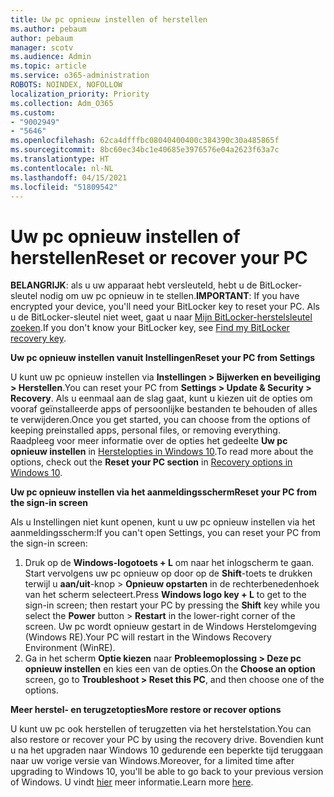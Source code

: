 ```yaml
---
title: Uw pc opnieuw instellen of herstellen
ms.author: pebaum
author: pebaum
manager: scotv
ms.audience: Admin
ms.topic: article
ms.service: o365-administration
ROBOTS: NOINDEX, NOFOLLOW
localization_priority: Priority
ms.collection: Adm_O365
ms.custom:
- "9002949"
- "5646"
ms.openlocfilehash: 62ca4dfffbc08040400400c384390c30a485865f
ms.sourcegitcommit: 8bc60ec34bc1e40685e3976576e04a2623f63a7c
ms.translationtype: HT
ms.contentlocale: nl-NL
ms.lasthandoff: 04/15/2021
ms.locfileid: "51809542"
---
```

# <a name="reset-or-recover-your-pc"></a><span data-ttu-id="50050-102">Uw pc opnieuw instellen of herstellen</span><span class="sxs-lookup"><span data-stu-id="50050-102">Reset or recover your PC</span></span>

<span data-ttu-id="50050-103">**BELANGRIJK**: als u uw apparaat hebt versleuteld, hebt u de BitLocker-sleutel nodig om uw pc opnieuw in te stellen.</span><span class="sxs-lookup"><span data-stu-id="50050-103">**IMPORTANT**: If you have encrypted your device, you'll need your BitLocker key to reset your PC.</span></span> <span data-ttu-id="50050-104">Als u de BitLocker-sleutel niet weet, gaat u naar [Mijn BitLocker-herstelsleutel zoeken](https://support.microsoft.com/help/4026181/windows-10-find-my-bitlocker-recovery-key).</span><span class="sxs-lookup"><span data-stu-id="50050-104">If you don't know your BitLocker key, see [Find my BitLocker recovery key](https://support.microsoft.com/help/4026181/windows-10-find-my-bitlocker-recovery-key).</span></span>

<span data-ttu-id="50050-105">**Uw pc opnieuw instellen vanuit Instellingen**</span><span class="sxs-lookup"><span data-stu-id="50050-105">**Reset your PC from Settings**</span></span>

<span data-ttu-id="50050-106">U kunt uw pc opnieuw instellen via **Instellingen > Bijwerken en beveiliging > Herstellen**.</span><span class="sxs-lookup"><span data-stu-id="50050-106">You can reset your PC from **Settings > Update & Security > Recovery**.</span></span> <span data-ttu-id="50050-107">Als u eenmaal aan de slag gaat, kunt u kiezen uit de opties om vooraf geïnstalleerde apps of persoonlijke bestanden te behouden of alles te verwijderen.</span><span class="sxs-lookup"><span data-stu-id="50050-107">Once you get started, you can choose from the options of keeping preinstalled apps, personal files, or removing everything.</span></span> <span data-ttu-id="50050-108">Raadpleeg voor meer informatie over de opties het gedeelte **Uw pc opnieuw instellen** in [Herstelopties in Windows 10](https://support.microsoft.com/help/12415/windows-10-recovery-options).</span><span class="sxs-lookup"><span data-stu-id="50050-108">To read more about the options, check out the **Reset your PC section** in [Recovery options in Windows 10](https://support.microsoft.com/help/12415/windows-10-recovery-options).</span></span>

<span data-ttu-id="50050-109">**Uw pc opnieuw instellen via het aanmeldingsscherm**</span><span class="sxs-lookup"><span data-stu-id="50050-109">**Reset your PC from the sign-in screen**</span></span>

<span data-ttu-id="50050-110">Als u Instellingen niet kunt openen, kunt u uw pc opnieuw instellen via het aanmeldingsscherm:</span><span class="sxs-lookup"><span data-stu-id="50050-110">If you can't open Settings, you can reset your PC from the sign-in screen:</span></span>

1. <span data-ttu-id="50050-111">Druk op de **Windows-logotoets + L** om naar het inlogscherm te gaan. Start vervolgens uw pc opnieuw op door op de **Shift**-toets te drukken terwijl u **aan/uit**-knop > **Opnieuw opstarten** in de rechterbenedenhoek van het scherm selecteert.</span><span class="sxs-lookup"><span data-stu-id="50050-111">Press **Windows logo key + L** to get to the sign-in screen; then restart your PC by pressing the **Shift** key while you select the **Power** button > **Restart** in the lower-right corner of the screen.</span></span> <span data-ttu-id="50050-112">Uw pc wordt opnieuw gestart in de Windows Herstelomgeving (Windows RE).</span><span class="sxs-lookup"><span data-stu-id="50050-112">Your PC will restart in the Windows Recovery Environment (WinRE).</span></span>
2. <span data-ttu-id="50050-113">Ga in het scherm **Optie kiezen** naar **Probleemoplossing > Deze pc opnieuw instellen** en kies een van de opties.</span><span class="sxs-lookup"><span data-stu-id="50050-113">On the **Choose an option** screen, go to **Troubleshoot > Reset this PC**, and then choose one of the options.</span></span>

<span data-ttu-id="50050-114">**Meer herstel- en terugzetopties**</span><span class="sxs-lookup"><span data-stu-id="50050-114">**More restore or recover options**</span></span>

<span data-ttu-id="50050-115">U kunt uw pc ook herstellen of terugzetten via het herstelstation.</span><span class="sxs-lookup"><span data-stu-id="50050-115">You can also restore or recover your PC by using the recovery drive.</span></span> <span data-ttu-id="50050-116">Bovendien kunt u na het upgraden naar Windows 10 gedurende een beperkte tijd teruggaan naar uw vorige versie van Windows.</span><span class="sxs-lookup"><span data-stu-id="50050-116">Moreover, for a limited time after upgrading to Windows 10, you'll be able to go back to your previous version of Windows.</span></span> <span data-ttu-id="50050-117">U vindt [hier](https://support.microsoft.com/help/12415/windows-10-recovery-options) meer informatie.</span><span class="sxs-lookup"><span data-stu-id="50050-117">Learn more [here](https://support.microsoft.com/help/12415/windows-10-recovery-options).</span></span>
